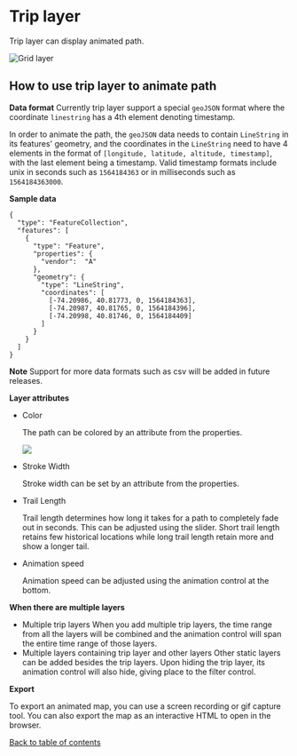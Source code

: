 # Trip layer

Trip layer can display animated path.

![Grid layer](https://d1a3f4spazzrp4.cloudfront.net/kepler.gl/documentation/k-trip.gif)

## How to use trip layer to animate path

**Data format** Currently trip layer support a special `geoJSON` format where the coordinate `linestring` has a 4th element denoting timestamp.

In order to animate the path, the `geoJSON` data needs to contain `LineString` in its features' geometry, and the coordinates in the `LineString` need to have 4 elements in the format of `[longitude, latitude, altitude, timestamp]`, with the last element being a timestamp. Valid timestamp formats include unix in seconds such as `1564184363` or in milliseconds such as `1564184363000`.

**Sample data**

```text
{
  "type": "FeatureCollection",
  "features": [
    {
      "type": "Feature",
      "properties": {
        "vendor":  "A"
      },
      "geometry": {
        "type": "LineString",
        "coordinates": [
          [-74.20986, 40.81773, 0, 1564184363],
          [-74.20987, 40.81765, 0, 1564184396],
          [-74.20998, 40.81746, 0, 1564184409]
        ]
      }
    }
  ]
}
```

**Note** Support for more data formats such as csv will be added in future releases.

**Layer attributes**

* Color

  The path can be colored by an attribute from the properties.

  ![](https://d1a3f4spazzrp4.cloudfront.net/kepler.gl/documentation/k-trip-attribute-colors.png)

* Stroke Width

  Stroke width can be set by an attribute from the properties.

* Trail Length

  Trail length determines how long it takes for a path to completely fade out in seconds. This can be adjusted using the slider. Short trail length retains few historical locations while long trail length retain more and show a longer tail.

* Animation speed

  Animation speed can be adjusted using the animation control at the bottom.

**When there are multiple layers**

* Multiple trip layers When you add multiple trip layers, the time range from all the layers will be combined and the animation control will span the entire time range of those layers.
* Multiple layers containing trip layer and other layers Other static layers can be added besides the trip layers. Upon hiding the trip layer, its animation control will also hide, giving place to the filter control.

**Export**

To export an animated map, you can use a screen recording or gif capture tool. You can also export the map as an interactive HTML to open in the browser.

[Back to table of contents](../a-introduction.md)


